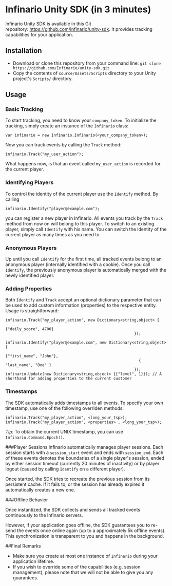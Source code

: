 # Infinario Unity SDK (in 3 minutes)

Infinario Unity SDK is available in this Git repository: <a href="https://github.com/infinario/unity-sdk">https://github.com/infinario/unity-sdk</a>. It provides tracking capabilities for your application.

## Installation

* Download or clone this repository from your command line: ```git clone https://github.com/Infinario/unity-sdk.git```
* Copy the contents of ```source/Assets/Scripts``` directory to your Unity project's ```Scripts/``` directory.

## Usage

### Basic Tracking

To start tracking, you need to know your ```company_token```. To initialize the tracking, simply create an instance of the ```Infinario``` class:

```
var infinario = new Infinario.Infinario(<your_company_token>);
```

Now you can track events by calling the ```Track``` method:
```
infinario.Track("my_user_action");
```
What happens now, is that an event called ```my_user_action``` is recorded for the current player.

### Identifying Players
To control the identity of the current player use the ```Identify``` method. By calling
```
infinario.Identify("player@example.com");
```

you can register a new player in Infinario. All events you track by the ```Track``` method from now on will belong to this player. To switch to an existing player, simply call ```Identify``` with his name. You can switch the identity of the current player as many times as you need to.

### Anonymous Players
Up until you call ```Identify``` for the first time, all tracked events belong to an anonymous player (internally identified with a cookie). Once you call ```Identify```, the previously anonymous player is automatically merged with the newly identified player.

### Adding Properties
Both ```Identify``` and ```Track``` accept an optional dictionary parameter that can be used to add custom information (properties) to the respective entity. Usage is straightforward:
```
infinario.Track("my_player_action", new Dictionary<string,object> {
                                                          {"daily_score", 4700}
                                                        });                                       

infinario.Identify("player@example.com", new Dictionary<string,object> {
                                                          {"first_name", "John"},
                                                          { "last_name", "Doe" }
                                                        }); 
infinario.Update(new Dictionary<string,object> {{"level", 1}}); // A shorthand for adding properties to the current customer
```
### Timestamps
The SDK automatically adds timestamps to all events. To specify your own timestamp, use one of the following overriden methods:
```
infinario.Track("my_player_action", <long_your_tsp>);
infinario.Track("my_player_action", <properties> , <long_your_tsp>);	
```
*Tip:* To obtain the current UNIX timestamp, you can use  ```Infinario.Command.Epoch()```.

###Player Sessions
Infinario automatically manages player sessions. Each session starts with a ```session_start``` event and ends with ```session_end```. Each of these events denotes the boundaries of a single player's session, ended by either session timeout (currently 20 minutes of inactivity) or by player logout (caused by calling ```Identify``` on a different player).

Once started, the SDK tries to recreate the previous session from its persistent cache. If it fails to, or the session has already expired it automatically creates a new one.

###Offline Behavior

Once instantized, the SDK collects and sends all tracked events continuously to the Infinario servers. 

However, if your application goes offline, the SDK guarantees you to re-send the events once online again (up to a approximately 5k offline events). This synchronization is transparent to you and happens in the background.

##Final Remarks
- Make sure you create at most one instance of ```Infinario``` during your application lifetime.
- If you wish to override some of the capabilities (e.g. session management), please note that we will not be able to give you any guarantees.
